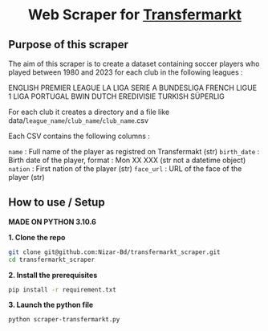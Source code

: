 <h1 align=center>Web Scraper for <a href=https://www.transfermarkt.com/>Transfermarkt</a></h1>

<h2>Purpose of this scraper</h2>

The aim of this scraper is to create a dataset containing soccer players who played between 1980 and 2023 for each club in the following leagues :

ENGLISH PREMIER LEAGUE
LA LIGA
SERIE A
BUNDESLIGA
FRENCH LIGUE 1
LIGA PORTUGAL BWIN
DUTCH EREDIVISIE
TURKISH SÜPERLIG

For each club it creates a directory and a file like data/`league_name`/`club_name`/`club_name`.csv

Each CSV contains the following columns :

`name` : Full name of the player as registred on Transfermakt (str)
`birth_date` : Birth date of the player, format : Mon XX XXX (str not a datetime object)
`nation` : First nation of the player (str)
`face_url` : URL of the face of the player (str)

<h2>How to use / Setup </h2>

**MADE ON PYTHON 3.10.6**

**1. Clone the repo**
```bash
git clone git@github.com:Nizar-Bd/transfermarkt_scraper.git
cd transfermarkt_scraper
```
**2. Install the prerequisites**
```bash
pip install -r requirement.txt
```
**3. Launch the python file**
```bash
python scraper-transfermarkt.py
```
